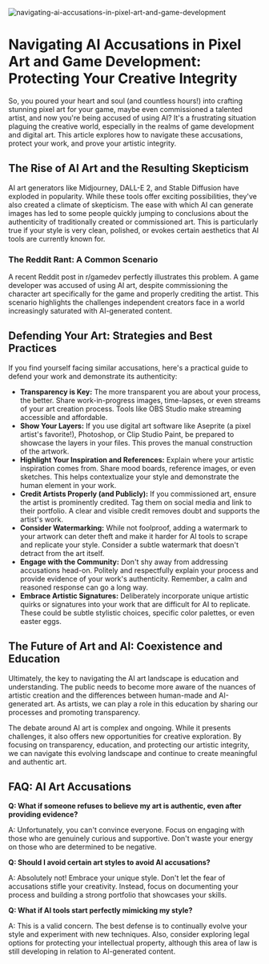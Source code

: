 ![navigating-ai-accusations-in-pixel-art-and-game-development](https://images.pexels.com/photos/18069362/pexels-photo-18069362.png?auto=compress&cs=tinysrgb&fit=crop&h=627&w=1200)

# Navigating AI Accusations in Pixel Art and Game Development: Protecting Your Creative Integrity

So, you poured your heart and soul (and countless hours!) into crafting stunning pixel art for your game, maybe even commissioned a talented artist, and now you're being accused of using AI? It's a frustrating situation plaguing the creative world, especially in the realms of game development and digital art. This article explores how to navigate these accusations, protect your work, and prove your artistic integrity.

## The Rise of AI Art and the Resulting Skepticism

AI art generators like Midjourney, DALL-E 2, and Stable Diffusion have exploded in popularity. While these tools offer exciting possibilities, they've also created a climate of skepticism. The ease with which AI can generate images has led to some people quickly jumping to conclusions about the authenticity of traditionally created or commissioned art. This is particularly true if your style is very clean, polished, or evokes certain aesthetics that AI tools are currently known for.

### The Reddit Rant: A Common Scenario

A recent Reddit post in r/gamedev perfectly illustrates this problem. A game developer was accused of using AI art, despite commissioning the character art specifically for the game and properly crediting the artist. This scenario highlights the challenges independent creators face in a world increasingly saturated with AI-generated content.

## Defending Your Art: Strategies and Best Practices

If you find yourself facing similar accusations, here's a practical guide to defend your work and demonstrate its authenticity:

*   **Transparency is Key:** The more transparent you are about your process, the better. Share work-in-progress images, time-lapses, or even streams of your art creation process. Tools like OBS Studio make streaming accessible and affordable.
*   **Show Your Layers:** If you use digital art software like Aseprite (a pixel artist's favorite!), Photoshop, or Clip Studio Paint, be prepared to showcase the layers in your files. This proves the manual construction of the artwork.
*   **Highlight Your Inspiration and References:** Explain where your artistic inspiration comes from. Share mood boards, reference images, or even sketches. This helps contextualize your style and demonstrate the human element in your work.
*   **Credit Artists Properly (and Publicly):** If you commissioned art, ensure the artist is prominently credited. Tag them on social media and link to their portfolio. A clear and visible credit removes doubt and supports the artist's work.
*   **Consider Watermarking:** While not foolproof, adding a watermark to your artwork can deter theft and make it harder for AI tools to scrape and replicate your style. Consider a subtle watermark that doesn't detract from the art itself.
*   **Engage with the Community:** Don't shy away from addressing accusations head-on. Politely and respectfully explain your process and provide evidence of your work's authenticity. Remember, a calm and reasoned response can go a long way.
*   **Embrace Artistic Signatures:** Deliberately incorporate unique artistic quirks or signatures into your work that are difficult for AI to replicate. These could be subtle stylistic choices, specific color palettes, or even easter eggs.

## The Future of Art and AI: Coexistence and Education

Ultimately, the key to navigating the AI art landscape is education and understanding. The public needs to become more aware of the nuances of artistic creation and the differences between human-made and AI-generated art. As artists, we can play a role in this education by sharing our processes and promoting transparency.

The debate around AI art is complex and ongoing. While it presents challenges, it also offers new opportunities for creative exploration. By focusing on transparency, education, and protecting our artistic integrity, we can navigate this evolving landscape and continue to create meaningful and authentic art.

## FAQ: AI Art Accusations

**Q: What if someone refuses to believe my art is authentic, even after providing evidence?**

A: Unfortunately, you can't convince everyone. Focus on engaging with those who are genuinely curious and supportive. Don't waste your energy on those who are determined to be negative.

**Q: Should I avoid certain art styles to avoid AI accusations?**

A: Absolutely not! Embrace your unique style. Don't let the fear of accusations stifle your creativity. Instead, focus on documenting your process and building a strong portfolio that showcases your skills.

**Q: What if AI tools start perfectly mimicking my style?**

A: This is a valid concern. The best defense is to continually evolve your style and experiment with new techniques. Also, consider exploring legal options for protecting your intellectual property, although this area of law is still developing in relation to AI-generated content.